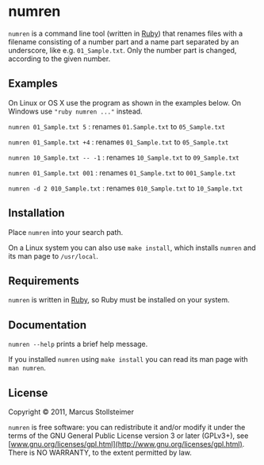 numren
======

`numren` is a command line tool (written in [Ruby][Ruby]) that renames files with a filename
consisting of a number part and a name part separated by an underscore,
like e.g. `01_Sample.txt`.
Only the number part is changed, according to the given number.

Examples
--------

On Linux or OS X use the program as shown in the examples below.
On Windows use `"ruby numren ..."` instead.

`numren 01_Sample.txt 5`
  : renames `01.Sample.txt` to `05_Sample.txt`

`numren 01_Sample.txt +4`
  : renames `01_Sample.txt` to `05_Sample.txt`

`numren 10_Sample.txt -- -1`
  : renames `10_Sample.txt` to `09_Sample.txt`

`numren 01_Sample.txt 001`
  : renames `01_Sample.txt` to `001_Sample.txt`

`numren -d 2 010_Sample.txt`
  : renames `010_Sample.txt` to `10_Sample.txt`

Installation
------------

Place `numren` into your search path.

On a Linux system you can also use `make install`,
which installs `numren` and its man page to `/usr/local`.

Requirements
------------

`numren` is written in [Ruby][Ruby], so Ruby must be installed on your system.

Documentation
-------------

`numren --help` prints a brief help message.

If you installed `numren` using `make install` you can read
its man page with `man numren`.

License
-------

Copyright &copy; 2011, Marcus Stollsteimer

`numren` is free software: you can redistribute it and/or modify
it under the terms of the GNU General Public License version 3 or later (GPLv3+),
see [www.gnu.org/licenses/gpl.html](http://www.gnu.org/licenses/gpl.html).
There is NO WARRANTY, to the extent permitted by law.


[Ruby]: http://www.ruby-lang.org/
